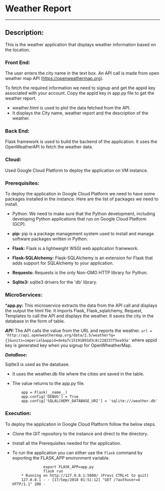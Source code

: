 # Weather Report
------------

## Description:

This is the weather application that displays weather information based on the location.
          
### Front End:

The user enters the city name in the text box. An API call is made from open weather map API (https://openweathermap.org). 

To fetch the required information we need to signup and get the appid key associated with your account. Copy the appid key in app.py file to get the weather report.

* weather.html is used to plot the data fetched from the API.
* It displays the City name, weather report and the description of the weather.

### Back End:

Flask framework is used to build the backend of the application. It uses the OpenWeatherAPI to fetch the weather data.

### Cloud:

Used Google Cloud Platform to deploy the application on VM instance.


### Prerequisites:

To deploy the application in Google Cloud Platform we need to have some packages installed in the instance. Here are the list of packages we need to install.

* Python: We need to make sure that the Python development, including developing Python applications that run on Google Cloud Platform (GCP).

* **pip:** pip is a package management system used to install and manage software packages written in Python.

* **Flask:** Flask is a lightweight WSGI web application framework.

* **Flask-SQLAlchemy:** Flask-SQLAlchemy is an extension for Flask that adds support for SQLAlchemy to your application.

* **Requests:** Requests is the only Non-GMO HTTP library for Python.

* **Sqlite3:** sqlite3 drivers for the 'db' library.


### MicroServices:

***app.py:** This microservice extracts the data from the API call and displays the output the html file. It imports Flask, Flask_sqlalchemy, Request, Templates to call the API and displays the weather. It saves the city in the database in the form of table.

***API:*** The API calls the value from the URL and reports the weather. `url = 'http://api.openweathermap.org/data/2.5/weather?q={}&units=imperial&appid=de4a7c15191093d3c8c228237f5ea93a'` where appid key is generated key when you signup for OpenWheatherMap.


***DataBase:*** 

Sqlite3 is used as the database.

* It uses the weather.db file where the cities are saved in the table.
* The value returns to the app.py file.

          app = Flask(__name__)
          app.config['DEBUG'] = True
          app.config['SQLALCHEMY_DATABASE_URI'] = 'sqlite:///weather.db'



### Execution:

To deploy the application in Google Cloud Platform follow the below steps.

* Clone the GIT repository to the instance and direct to the directory.
* Install all the Prerequisites needed for the application.
* To run the application you can either use the `flask` command by exporting the FLASK_APP environment variable.

                    export FLASK_APP=app.py
                    flask run
          * Running on http://127.0.0.1:5000/ (Press CTRL+C to quit)
          127.0.0.1 - - [17/Sep/2018 01:51:12] "GET /?authuser=4 HTTP/1.1" 200 -
 


